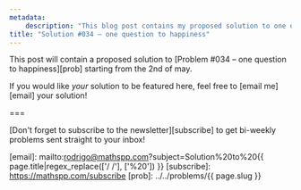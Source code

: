 ```yaml
---
metadata:
    description: "This blog post contains my proposed solution to one of the problems of this blog."
title: "Solution #034 – one question to happiness"
---
```


This post will contain a proposed solution to [Problem #034 – one question to happiness][prob]
starting from the 2nd of may.

If you would like *your* solution to be featured here,
feel free to [email me][email] your solution!
<!--This post contains a proposed solution to [Problem #034 – one question to happiness][prob].
Please do not read this solution
before making a serious attempt [at the problem][prob].-->

===

<!--### Solution



If you have any questions about my solution, found an error (woops!) or want to share
*your* solution, please **leave a comment** below!
Otherwise just leave an “upvote” reaction!-->

[Don't forget to subscribe to the newsletter][subscribe] to get bi-weekly
problems sent straight to your inbox!

[email]: mailto:rodrigo@mathspp.com?subject=Solution%20to%20{{ page.title|regex_replace(['/ /'], ['%20']) }}
[subscribe]: https://mathspp.com/subscribe
[prob]: ../../problems/{{ page.slug }}
